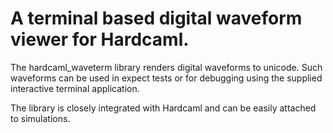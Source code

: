 # A terminal based digital waveform viewer for Hardcaml.

The hardcaml_waveterm library renders digital waveforms to unicode. Such
waveforms can be used in expect tests or for debugging using the supplied
interactive terminal application.

The library is closely integrated with Hardcaml and can be easily attached
to simulations.
